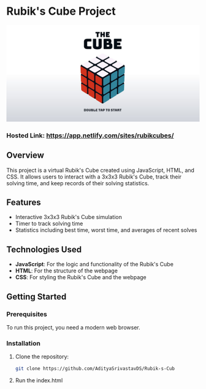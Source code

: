 # Rubik's Cube Project

![RubikCube](/assets/cube.jpg)

### Hosted Link: https://app.netlify.com/sites/rubikcubes/

## Overview

This project is a virtual Rubik's Cube created using JavaScript, HTML, and CSS. It allows users to interact with a 3x3x3 Rubik's Cube, track their solving time, and keep records of their solving statistics.

## Features

- Interactive 3x3x3 Rubik's Cube simulation
- Timer to track solving time
- Statistics including best time, worst time, and averages of recent solves

## Technologies Used

- **JavaScript**: For the logic and functionality of the Rubik's Cube
- **HTML**: For the structure of the webpage
- **CSS**: For styling the Rubik's Cube and the webpage

## Getting Started

### Prerequisites

To run this project, you need a modern web browser.

### Installation

1. Clone the repository:
   ```bash
   git clone https://github.com/AdityaSrivastavDS/Rubik-s-Cub
2. Run the index.html
